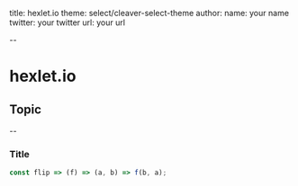 title: hexlet.io
theme: select/cleaver-select-theme
author:
  name: your name
  twitter: your twitter
  url: your url

--

# hexlet.io
## Topic

--

### Title

```javascript
const flip => (f) => (a, b) => f(b, a);
```
